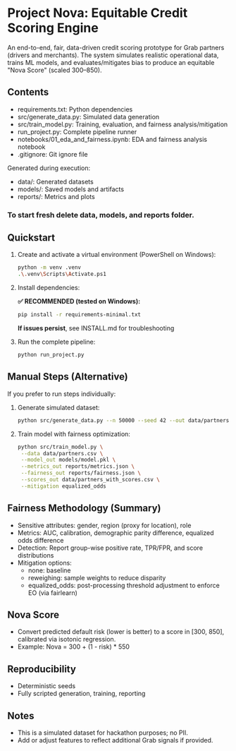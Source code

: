 # Project Nova: Equitable Credit Scoring Engine

An end-to-end, fair, data-driven credit scoring prototype for Grab partners (drivers and merchants). The system simulates realistic operational data, trains ML models, and evaluates/mitigates bias to produce an equitable "Nova Score" (scaled 300–850).

## Contents

-   requirements.txt: Python dependencies
-   src/generate_data.py: Simulated data generation
-   src/train_model.py: Training, evaluation, and fairness analysis/mitigation
-   run_project.py: Complete pipeline runner
-   notebooks/01_eda_and_fairness.ipynb: EDA and fairness analysis notebook
-   .gitignore: Git ignore file

Generated during execution:

-   data/: Generated datasets
-   models/: Saved models and artifacts
-   reports/: Metrics and plots

### To start fresh delete data, models, and reports folder.

## Quickstart

1. Create and activate a virtual environment (PowerShell on Windows):
   ```bash
   python -m venv .venv
   .\.venv\Scripts\Activate.ps1
   ```
   
3. Install dependencies:

    **✅ RECOMMENDED (tested on Windows):**

    ```bash
    pip install -r requirements-minimal.txt
    ```

    **If issues persist**, see INSTALL.md for troubleshooting

4. Run the complete pipeline:
   ```bash
   python run_project.py
   ```
   
## Manual Steps (Alternative)

If you prefer to run steps individually:

1. Generate simulated dataset:

   ```bash
   python src/generate_data.py --n 50000 --seed 42 --out data/partners.csv
   ```
   
3. Train model with fairness optimization:

   ```bash
   python src/train_model.py \
    --data data/partners.csv \
    --model_out models/model.pkl \
    --metrics_out reports/metrics.json \
    --fairness_out reports/fairness.json \
    --scores_out data/partners_with_scores.csv \
    --mitigation equalized_odds
   ```   

## Fairness Methodology (Summary)

-   Sensitive attributes: gender, region (proxy for location), role
-   Metrics: AUC, calibration, demographic parity difference, equalized odds difference
-   Detection: Report group-wise positive rate, TPR/FPR, and score distributions
-   Mitigation options:
    -   none: baseline
    -   reweighing: sample weights to reduce disparity
    -   equalized_odds: post-processing threshold adjustment to enforce EO (via fairlearn)

## Nova Score

-   Convert predicted default risk (lower is better) to a score in [300, 850], calibrated via isotonic regression.
-   Example: Nova = 300 + (1 - risk) \* 550

## Reproducibility

-   Deterministic seeds
-   Fully scripted generation, training, reporting

## Notes

-   This is a simulated dataset for hackathon purposes; no PII.
-   Add or adjust features to reflect additional Grab signals if provided.
